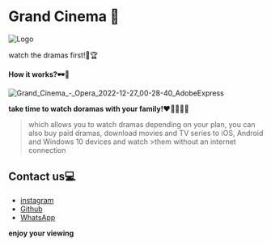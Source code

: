 # Grand Cinema 🎥

![Logo](https://user-images.githubusercontent.com/115057838/209578014-ac988ced-bd61-494c-b199-3414b58169f3.png)


watch the dramas first!🎯🏆


**How it works?🕶️🥑**




![Grand_Cinema_-_Opera_2022-12-27_00-28-40_AdobeExpress](https://user-images.githubusercontent.com/115057838/209577741-38d81476-37ac-4f5b-a9f3-88817272effe.gif)


**take time to watch doramas with your family!♥️👨‍👨‍👦‍👦**




>which allows you to watch dramas depending on your plan, you can also buy paid dramas, download movies and TV series to iOS, Android and Windows 10 devices and watch >them without an internet connection



## Contact us💻

 - [instagram](https://www.instagram.com/nazimmaws/)
 - [Github](https://github.com/naziiiima)
 - [WhatsApp](https://web.whatsapp.com/)

**enjoy your viewing**
